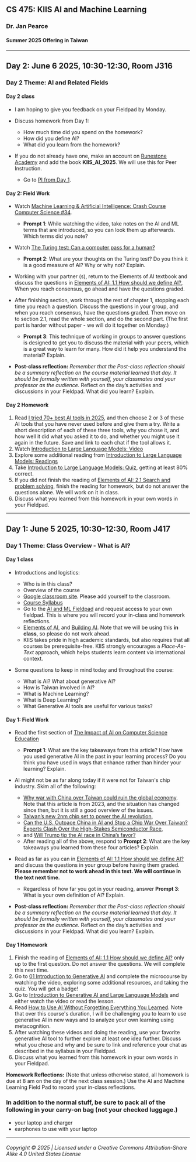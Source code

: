 ## CS 475: KIIS AI and Machine Learning

### Dr. Jan Pearce

#### Summer 2025 Offering in Taiwan

---

## Day 2: June 6 2025, 10:30-12:30, Room J316

### Day 2 Theme: AI and Related Fields

#### Day 2 class

- I am hoping to give you feedback on your Fieldpad by Monday.
- Discuss homework from Day 1:
  - How much time did you spend on the homework?
  - How did you define AI?
  - What did you learn from the homework?

- If you do not already have one, make an account on [Runestone Academy](https://runestone.academy/) and add the book **KIIS_AI_2025**. We will use this for Peer Instruction.
  - Go to [PI from Day 1](https://runestone.academy/runestone/peer/peer_question?assignment_id=222668).

#### Day 2: Field Work

- Watch [Machine Learning & Artificial Intelligence: Crash Course Computer Science #34](https://youtu.be/z-EtmaFJieY?feature=shared).
  - **Prompt 1**: While watching the video, take notes on the AI and ML terms that are introduced, so you can look them up afterwards. Which terms did you note?

- Watch [The Turing test: Can a computer pass for a human? ](https://youtu.be/3wLqsRLvV-c?feature=shared)
  - **Prompt 2**: What are your thoughts on the Turing test? Do you think it is a good measure of AI? Why or why not? Explain.

- Working with your partner (s), return to the Elements of AI textbook and discuss the questions in [Elements of AI: 1.1 How should we define AI?](https://course.elementsofai.com/1/1), When you reach consensus, go ahead and have the questions graded.

- After finishing section, work through the rest of chapter 1, stopping each time you reach a question. Discuss the questions in your group, and when you reach consensus, have the questions graded. Then move on to section 2.1, read the whole section, and do the second part. (The first part is harder without paper - we will do it together on Monday.)
  - **Prompt 3**: This technique of working in groups to answer questions is designed to get you to discuss the material with your peers, which is a great way to learn for many. How did it help you understand the material? Explain.

- **Post-class reflection:** *Remember that the Post-class reflection should be a summary reflection on the course material learned that day. It should be formally written with yourself, your classmates and your professor as the audience.* Reflect on the day’s activities and discussions in your Fieldpad. What did you learn? Explain.

#### Day 2 Homework

1. Read [I tried 70+ best AI tools in 2025](https://www.techradar.com/best/best-ai-tools), and then choose 2 or 3 of these AI tools that you have never used before and give them a try. Write a short description of each of these three tools, why you chose it, and how well it did what you asked it to do, and whether you might use it again in the future. Save and link to each chat if the tool allows it.
1. Watch [Introduction to Large Language Models: Video](https://www.cloudskillsboost.google/paths/118/course_templates/539/video/518194)
1. Explore some additional reading from [Introduction to Large Language Models: Readings](https://www.cloudskillsboost.google/paths/118/course_templates/539/documents/518195)
1. Take [Introduction to Large Language Models: Quiz](https://www.cloudskillsboost.google/paths/118/course_templates/539/quizzes/518196), getting at least 80% correct.
1. If you did not finish the reading of [Elements of AI: 2.1 Search and problem solving](https://course.elementsofai.com/2/1), finish the reading for homework, but do not answer the questions alone. We will work on it in class.
1. Discuss what you learned from this homework in your own words in your Fieldpad.

---

## Day 1: June 5 2025, 10:30-12:30, Room J417

### Day 1 Theme: Class Overview - What is AI?

#### Day 1 class

- Introductions and logistics:
  - Who is in this class?
  - Overview of the course
  - [Google classroom site](https://classroom.google.com/c/NzgxNjQwNjEzNDAz?cjc=5i5bapjb). Please add yourself to the classroom.
  - [Course Syllabus](https://docs.google.com/document/d/17Hk38t7jdIZX3btouNdg3vToB1pcWL7s/edit?usp=sharing&ouid=103905169133625663429&rtpof=true&sd=true)
  - Go to the [AI and ML Fieldpad](https://drive.google.com/drive/folders/1LhSdMsdJ1YXdxZiB7pcRdu_l_vcpZkLa?usp=sharing) and request access to your own fieldpad. This is where you will record your in-class and homework reflections.
  - [Elements of AI](https://course.elementsofai.com/), and [Building AI](https://buildingai.elementsofai.com/). Note that we will be using this **in class**, so please do not work ahead.
  - KIIS takes pride in high academic standards, but also requires that all courses be prerequisite-free. KIIS strongly encourages a *Place-As-Text* approach, which helps students learn content via international context.

- Some questions to keep in mind today and throughout the course:
  - What is AI? What about generative AI?
  - How is Taiwan involved in AI?
  - What is Machine Learning?
  - What is Deep Learning?
  - What Generative AI tools are useful for various tasks?

#### Day 1: Field Work

- Read the first section of [The Impact of AI on Computer Science Education](https://cacm.acm.org/news/the-impact-of-ai-on-computer-science-education/)
  - **Prompt 1**: What are the key takeaways from this article? How have you used generative AI in the past in your learning process? Do you think you have used in ways that enhance rather than hinder your learning? Explain.

- AI might not be as far along today if it were not for Taiwan's chip industry. Skim all of the following:
    - [Why war with China over Taiwan could ruin the global economy](https://www.nbcnews.com/news/world/taiwan-war-china-us-ruin-global-economy-semiconductors-chips-rcna91321). Note that this article is from 2023, and the situation has changed since then, but it is still a good overview of the issues.
  - [Taiwan’s new 2nm chip set to power the AI revolution](https://asiatimes.com/2025/04/taiwans-new-2nm-chip-set-to-power-the-ai-revolution/), 
  - [Can the U.S. Outpace China in AI and Stop a Chip War Over Taiwan? Experts Clash Over the High-Stakes Semiconductor Race](https://opentodebate.org/news_article/can-the-u-s-outpace-china-in-ai-and-stop-a-chip-war-over-taiwan-experts-clash-over-the-high-stakes-semiconductor-race/),
  - and [Will Trump tip the AI race in China’s favor?](https://www.taipeitimes.com/News/editorials/archives/2025/06/01/2003837840)
  - After reading all of the above, respond to **Prompt 2**: What are the key takeaways you learned from these four articles? Explain.

- Read as far as you can in [Elements of AI: 1.1 How should we define AI?](https://course.elementsofai.com/1/1) and discuss the questions in your group before having them graded. **Please remember not to work ahead in this text. We will continue in the text next time.**
  - Regardless of how far you got in your reading, answer **Prompt 3**: What is your own definition of AI? Explain.

- **Post-class reflection:** *Remember that the Post-class reflection should be a summary reflection on the course material learned that day. It should be formally written with yourself, your classmates and your professor as the audience.* Reflect on the day’s activities and discussions in your Fieldpad. What did you learn? Explain.

#### Day 1 Homework

1. Finish the reading of  [Elements of AI: 1.1 How should we define AI?](https://course.elementsofai.com/1/1) only up to the first question. Do not answer the questions. We will complete this next time.
2. Go to [01 Introduction to Generative AI](https://www.cloudskillsboost.google/paths/118/course_templates/536) and complete the microcourse by watching the video, exploring some additional resources, and taking the quiz. You will get a badge!
3. Go to [Introduction to Generative AI and Large Language Models](https://github.com/microsoft/generative-ai-for-beginners/tree/main/01-introduction-to-genai) and either watch the video or read the lesson.
4. Read [How to Use AI Without Forgetting Everything You Learned](https://www.psychologytoday.com/us/blog/how-we-remember/202506/how-to-use-ai-without-forgetting-everything-you-learned). Note that over this course's duration, I will be challenging you to learn to use generative AI in new ways and to analyze your own learning using metacognition.
5. After watching these videos and doing the reading, use your favorite generative AI tool to further explore at least one idea further. Discuss what you chose and why and be sure to link and reference your chat as described in the syllabus in your Fieldpad.
6. Discuss what you learned from this homework in your own words in your Fieldpad.

**Homework Reflections:**
(Note that unless otherwise stated, all homework is due at 8 am on the day of the next class session.) Use the AI and Machine Learning Field Pad to record your in-class reflections.

### In addition to the normal stuff, be sure to pack all of the following in your carry-on bag (not your checked luggage.)

- your laptop and charger
- earphones to use with your laptop

---
###### Copyright © 2025 | Licensed under a Creative Commons Attribution-Share Alike 4.0 United States License
